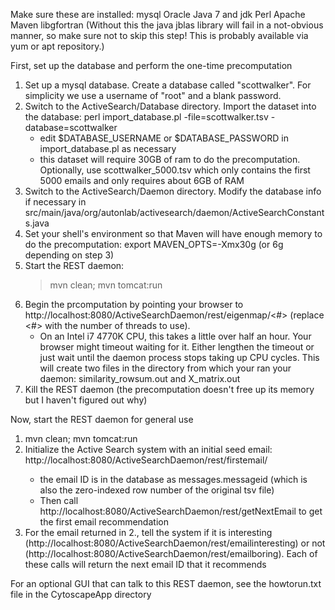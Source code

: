 Make sure these are installed:
mysql
Oracle Java 7 and jdk
Perl
Apache Maven
libgfortran (Without this the java jblas library will fail in a not-obvious manner, so make sure not to skip this step! This is probably available via yum or apt repository.)

First, set up the database and perform the one-time precomputation
 1. Set up a mysql database. Create a database called "scottwalker". For simplicity we use a username of "root" and a blank password.
 2. Switch to the ActiveSearch/Database directory. Import the dataset into the database: perl import_database.pl -file=scottwalker.tsv -database=scottwalker
      - edit $DATABASE_USERNAME or $DATABASE_PASSWORD in import_database.pl as necessary
      - this dataset will require 30GB of ram to do the precomputation. Optionally, use scottwalker_5000.tsv which only contains the first 5000 emails and
             only requires about 6GB of RAM
 3. Switch to the ActiveSearch/Daemon directory. Modify the database info if necessary in src/main/java/org/autonlab/activesearch/daemon/ActiveSearchConstants.java
 4. Set your shell's environment so that Maven will have enough memory to do the precomputation: export MAVEN_OPTS=-Xmx30g (or 6g depending on step 3)
 5. Start the REST daemon:
     > mvn clean; mvn tomcat:run
 6. Begin the prcomputation by pointing your browser to http://localhost:8080/ActiveSearchDaemon/rest/eigenmap/<#> (replace <#> with the number of threads to use).
     - On an Intel i7 4770K CPU, this takes a little over half an hour. Your browser might timeout waiting for it. Either lengthen the timeout
       or just wait until the daemon process stops taking up CPU cycles. This will create two files in the directory from which your ran your daemon:
       similarity_rowsum.out and X_matrix.out
 7. Kill the REST daemon (the precomputation doesn't free up its memory but I haven't figured out why)

Now, start the REST daemon for general use
 1. mvn clean; mvn tomcat:run
 2. Initialize the Active Search system with an initial seed email:  http://localhost:8080/ActiveSearchDaemon/rest/firstemail/<email ID>
     - the email ID is in the database as messages.messageid (which is also the zero-indexed row number of the original tsv file)
     - Then call http://localhost:8080/ActiveSearchDaemon/rest/getNextEmail to get the first email recommendation
 3. For the email returned in 2., tell the system if it is interesting (http://localhost:8080/ActiveSearchDaemon/rest/emailinteresting) or not
      (http://localhost:8080/ActiveSearchDaemon/rest/emailboring). Each of these calls will return the next email ID that it recommends


For an optional GUI that can talk to this REST daemon, see the howtorun.txt file in the CytoscapeApp directory
